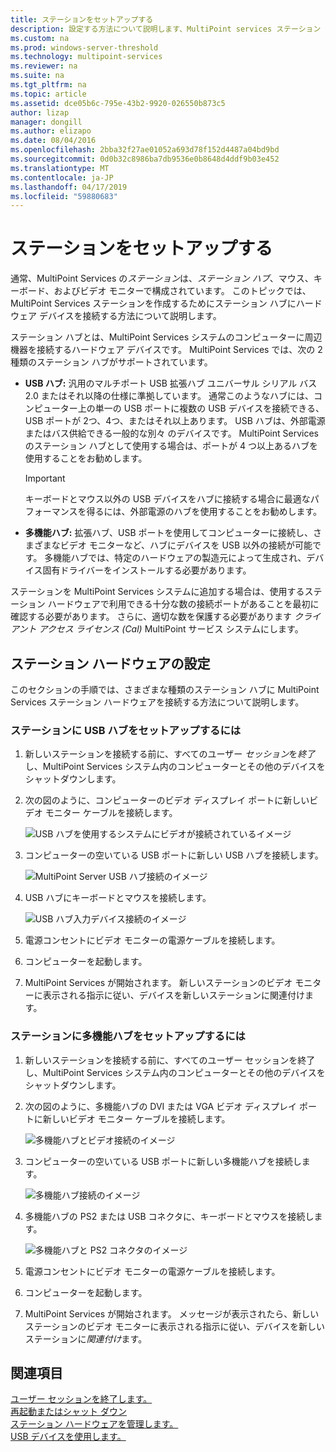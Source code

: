 ```yaml
---
title: ステーションをセットアップする
description: 設定する方法について説明します、MultiPoint services ステーション
ms.custom: na
ms.prod: windows-server-threshold
ms.technology: multipoint-services
ms.reviewer: na
ms.suite: na
ms.tgt_pltfrm: na
ms.topic: article
ms.assetid: dce05b6c-795e-43b2-9920-026550b873c5
author: lizap
manager: dongill
ms.author: elizapo
ms.date: 08/04/2016
ms.openlocfilehash: 2bba32f27ae01052a693d78f152d4487a04bd9bd
ms.sourcegitcommit: 0d0b32c8986ba7db9536e0b8648d4ddf9b03e452
ms.translationtype: MT
ms.contentlocale: ja-JP
ms.lasthandoff: 04/17/2019
ms.locfileid: "59880683"
---
```

# <a name="set-up-a-station"></a>ステーションをセットアップする
通常、MultiPoint Services の*ステーション*は、*ステーション ハブ*、マウス、キーボード、およびビデオ モニターで構成されています。 このトピックでは、MultiPoint Services ステーションを作成するためにステーション ハブにハードウェア デバイスを接続する方法について説明します。  
  
ステーション ハブとは、MultiPoint Services システムのコンピューターに周辺機器を接続するハードウェア デバイスです。 MultiPoint Services では、次の 2 種類のステーション ハブがサポートされています。  
  
-   **USB ハブ:** 汎用のマルチポート USB 拡張ハブ ユニバーサル シリアル バス 2.0 またはそれ以降の仕様に準拠しています。 通常このようなハブには、コンピューター上の単一の USB ポートに複数の USB デバイスを接続できる、USB ポートが 2つ、4つ、またはそれ以上あります。 USB ハブは、外部電源またはバス供給できる一般的な別々 のデバイスです。 MultiPoint Services のステーション ハブとして使用する場合は、ポートが 4 つ以上あるハブを使用することをお勧めします。  
  
    > [!IMPORTANT]  
    > キーボードとマウス以外の USB デバイスをハブに接続する場合に最適なパフォーマンスを得るには、外部電源のハブを使用することをお勧めします。  
  
-   **多機能ハブ:** 拡張ハブ、USB ポートを使用してコンピューターに接続し、さまざまなビデオ モニターなど、ハブにデバイスを USB 以外の接続が可能です。 多機能ハブでは、特定のハードウェアの製造元によって生成され、デバイス固有ドライバーをインストールする必要があります。  
  
ステーションを MultiPoint Services システムに追加する場合は、使用するステーション ハードウェアで利用できる十分な数の接続ポートがあることを最初に確認する必要があります。 さらに、適切な数を保護する必要があります *クライアント アクセス ライセンス (Cal)* MultiPoint サービス システムにします。  
  
## <a name="setting-up-station-hardware"></a>ステーション ハードウェアの設定  
このセクションの手順では、さまざまな種類のステーション ハブに MultiPoint Services ステーション ハードウェアを接続する方法について説明します。  
  
### <a name="to-set-up-a-station-with-a-usb-hub"></a>ステーションに USB ハブをセットアップするには  
  
1.  新しいステーションを接続する前に、すべてのユーザー *セッション*を*終了*し、MultiPoint Services システム内のコンピューターとその他のデバイスをシャットダウンします。  
  
2.  次の図のように、コンピューターのビデオ ディスプレイ ポートに新しいビデオ モニター ケーブルを接続します。  
  
    ![USB ハブを使用するシステムにビデオが接続されているイメージ](./media/WMSVideoConnection.gif)  
  
3.  コンピューターの空いている USB ポートに新しい USB ハブを接続します。  
  
    ![MultiPoint Server USB ハブ接続のイメージ](./media/WMSUSBHubConnection.gif)  
  
4.  USB ハブにキーボードとマウスを接続します。  
  
    ![USB ハブ入力デバイス接続のイメージ](./media/WMSUSBDeviceConnection.gif)  
  
5.  電源コンセントにビデオ モニターの電源ケーブルを接続します。  
  
6.  コンピューターを起動します。  
  
7.  MultiPoint Services が開始されます。 新しいステーションのビデオ モニターに表示される指示に従い、デバイスを新しいステーションに関連付けます。  
  
### <a name="to-set-up-a-station-with-a-multifunction-hub"></a>ステーションに多機能ハブをセットアップするには  
  
1.  新しいステーションを接続する前に、すべてのユーザー セッションを終了し、MultiPoint Services システム内のコンピューターとその他のデバイスをシャットダウンします。  
  
2.  次の図のように、多機能ハブの DVI または VGA ビデオ ディスプレイ ポートに新しいビデオ モニター ケーブルを接続します。  
  
    ![多機能ハブとビデオ接続のイメージ](./media/WMSMultifunctionHubVideoConnection.gif)  
  
3.  コンピューターの空いている USB ポートに新しい多機能ハブを接続します。  
  
    ![多機能ハブ接続のイメージ](./media/WMSMultifunctionHubConnection.gif)  
  
4.  多機能ハブの PS2 または USB コネクタに、キーボードとマウスを接続します。  
  
    ![多機能ハブと PS2 コネクタのイメージ](./media/WMSMultifunctionHubPS2Connection.gif)  
  
5.  電源コンセントにビデオ モニターの電源ケーブルを接続します。  
  
6.  コンピューターを起動します。  
  
7.  MultiPoint Services が開始されます。 メッセージが表示されたら、新しいステーションのビデオ モニターに表示される指示に従い、デバイスを新しいステーションに*関連付け*ます。  
  
## <a name="see-also"></a>関連項目  
[ユーザー セッションを終了します。](End-a-User-Session.md)  
[再起動またはシャット ダウン](Restart-or-Shut-Down.md)  
[ステーション ハードウェアを管理します。](Manage-Station-Hardware.md)  
[USB デバイスを使用します。](Work-with-USB-Devices.md)